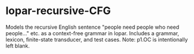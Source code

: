 # lopar-recursive-CFG
Models the recursive English sentence "people need people who need people..." etc. as a context-free grammar in lopar. Includes a grammar, lexicon, finite-state transducer, and test cases. Note: p1.OC is intentionally left blank.

